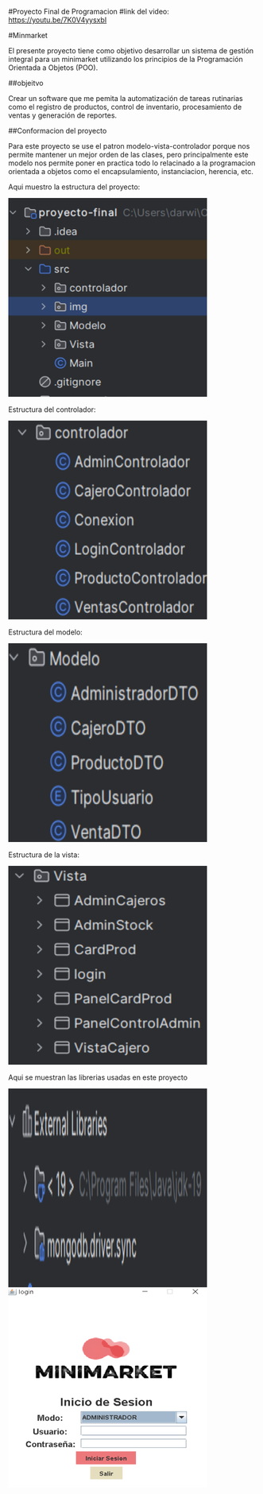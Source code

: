 #Proyecto Final de Programacion
#link del video: https://youtu.be/7K0V4yysxbI

#Minmarket

El presente proyecto tiene como objetivo desarrollar un sistema de gestión integral para un minimarket utilizando los principios de la Programación Orientada a Objetos (POO). 

##objeitvo

Crear un software que me pemita la automatización de tareas rutinarias como el registro de productos, control de inventario, procesamiento de ventas y generación de reportes.

##Conformacion del proyecto

Para este proyecto se use el patron modelo-vista-controlador porque nos permite mantener un mejor orden de las clases, pero principalmente este modelo nos permite poner en practica todo lo relacinado a la programacion orientada a objetos como el encapsulamiento, instanciacion, herencia, etc.

Aqui muestro la estructura del proyecto:

<img src="src/stock/conformacion.png" alt="Captura proyecto" width="400" height="400">

Estructura del controlador:

<img src="src/stock/controlador.png" alt="Captura" width="400" height="400">

Estructura del modelo:

<img src="src/stock/Modelo.png" alt="Captura" width="400" height="400">

Estructura de la vista:

<img src="src/stock/vista.png" alt="Captura" width="400" height="400">

Aqui se muestran las librerias usadas en este proyecto

<img src="src/stock/librerias.png" alt="Captura Login" width="400" height="400">

<img src="src/stock/loginCaptura.png" alt="Captura Login" width="400" height="400">

